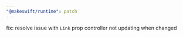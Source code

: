 ```yaml
---
"@makeswift/runtime": patch
---
```


fix: resolve issue with `Link` prop controller not updating when changed
